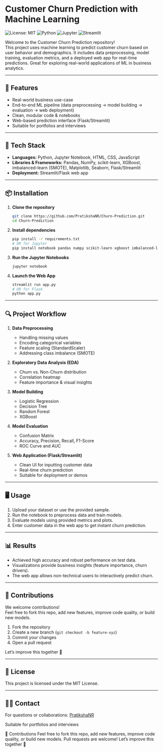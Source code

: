 # **Customer Churn Prediction with Machine Learning**

![License: MIT](https://img.shields.io/badge/License-MIT-green.svg)
![Python](https://img.shields.io/badge/Python-3.7%2B-blue.svg)
![Jupyter](https://img.shields.io/badge/Jupyter%20Notebook-yellow.svg)
![Streamlit](https://img.shields.io/badge/Streamlit-webapp-orange.svg)

Welcome to the Customer Churn Prediction repository!  
This project uses machine learning to predict customer churn based on user behavior and demographics. It includes data preprocessing, model training, evaluation metrics, and a deployed web app for real-time predictions. Great for exploring real-world applications of ML in business analytics.

---

## 🚀 Features

- Real-world business use-case
- End-to-end ML pipeline (data preprocessing → model building → evaluation → web deployment)
- Clean, modular code & notebooks
- Web-based prediction interface (Flask/Streamlit)
- Suitable for portfolios and interviews

---

## 🧰 Tech Stack

- **Languages:** Python, Jupyter Notebook, HTML, CSS, JavaScript
- **Libraries & Frameworks:** Pandas, NumPy, scikit-learn, XGBoost, imbalanced-learn (SMOTE), Matplotlib, Seaborn, Flask/Streamlit
- **Deployment:** Streamlit/Flask web app

---

## 📦 Installation

1. **Clone the repository**
    ```bash
    git clone https://github.com/PratikshaNR/Churn-Prediction.git
    cd Churn-Prediction
    ```

2. **Install dependencies**
    ```bash
    pip install -r requirements.txt
    # OR for Jupyter
    pip install notebook pandas numpy scikit-learn xgboost imbalanced-learn matplotlib seaborn streamlit flask
    ```

3. **Run the Jupyter Notebooks**
    ```bash
    jupyter notebook
    ```

4. **Launch the Web App**
    ```bash
    streamlit run app.py
    # OR for Flask
    python app.py
    ```

---

## 🔍 Project Workflow

1. **Data Preprocessing**
    - Handling missing values
    - Encoding categorical variables
    - Feature scaling (StandardScaler)
    - Addressing class imbalance (SMOTE)

2. **Exploratory Data Analysis (EDA)**
    - Churn vs. Non-Churn distribution
    - Correlation heatmap
    - Feature importance & visual insights

3. **Model Building**
    - Logistic Regression
    - Decision Tree
    - Random Forest
    - XGBoost

4. **Model Evaluation**
    - Confusion Matrix
    - Accuracy, Precision, Recall, F1-Score
    - ROC Curve and AUC

5. **Web Application (Flask/Streamlit)**
    - Clean UI for inputting customer data
    - Real-time churn prediction
    - Suitable for deployment or demos

---

## 🖥️ Usage

1. Upload your dataset or use the provided sample.
2. Run the notebook to preprocess data and train models.
3. Evaluate models using provided metrics and plots.
4. Enter customer data in the web app to get instant churn prediction.

---

## 📊 Results

- Achieved high accuracy and robust performance on test data.
- Visualizations provide business insights (feature importance, churn drivers).
- The web app allows non-technical users to interactively predict churn.

---

## 📢 Contributions

We welcome contributions!  
Feel free to fork this repo, add new features, improve code quality, or build new models.

1. Fork the repository
2. Create a new branch (`git checkout -b feature-xyz`)
3. Commit your changes
4. Open a pull request

Let’s improve this together 🙌

---

## 📄 License

This project is licensed under the MIT License.

---

## 🙋‍♀️ Contact

For questions or collaborations: [PratikshaNR](https://github.com/PratikshaNR)

Suitable for portfolios and interviews

📢 Contributions
Feel free to fork this repo, add new features, improve code quality, or build new models. Pull requests are welcome!
Let’s improve this together 🙌

